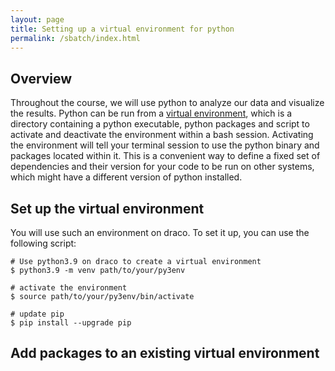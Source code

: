 ```yaml
---
layout: page
title: Setting up a virtual environment for python
permalink: /sbatch/index.html
---
```


## Overview

Throughout the course, we will use python to analyze our data and visualize the results. 
Python can be run from a [virtual environment](https://docs.python.org/3/library/venv.html),
which is a directory containing a python executable, python packages and script to activate
and deactivate the environment within a bash session. Activating the environment will tell
your terminal session to use the python binary and packages located within it. This is a
convenient way to define a fixed set of dependencies and their version for your code to be
run on other systems, which might have a different version of python installed.

## Set up the virtual environment

You will use such an environment on draco. To set it up, you can use the following script:
```
# Use python3.9 on draco to create a virtual environment
$ python3.9 -m venv path/to/your/py3env

# activate the environment
$ source path/to/your/py3env/bin/activate

# update pip
$ pip install --upgrade pip
```

## Add packages to an existing virtual environment

```
```
